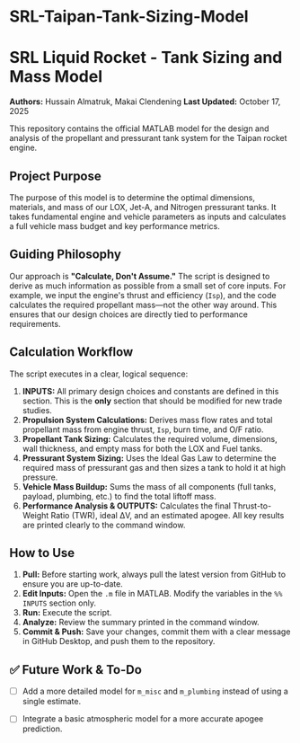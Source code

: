 # SRL-Taipan-Tank-Sizing-Model
# SRL Liquid Rocket - Tank Sizing and Mass Model

**Authors:** Hussain Almatruk, Makai Clendening
**Last Updated:** October 17, 2025

This repository contains the official MATLAB model for the design and analysis of the propellant and pressurant tank system for the Taipan rocket engine.

## Project Purpose

The purpose of this model is to determine the optimal dimensions, materials, and mass of our LOX, Jet-A, and Nitrogen pressurant tanks. It takes fundamental engine and vehicle parameters as inputs and calculates a full vehicle mass budget and key performance metrics.

## Guiding Philosophy

Our approach is **"Calculate, Don't Assume."** The script is designed to derive as much information as possible from a small set of core inputs. For example, we input the engine's thrust and efficiency (`Isp`), and the code calculates the required propellant mass—not the other way around. This ensures that our design choices are directly tied to performance requirements.

## Calculation Workflow

The script executes in a clear, logical sequence:

1.  **INPUTS:** All primary design choices and constants are defined in this section. This is the **only** section that should be modified for new trade studies.
2.  **Propulsion System Calculations:** Derives mass flow rates and total propellant mass from engine thrust, `Isp`, burn time, and O/F ratio.
3.  **Propellant Tank Sizing:** Calculates the required volume, dimensions, wall thickness, and empty mass for both the LOX and Fuel tanks.
4.  **Pressurant System Sizing:** Uses the Ideal Gas Law to determine the required mass of pressurant gas and then sizes a tank to hold it at high pressure.
5.  **Vehicle Mass Buildup:** Sums the mass of all components (full tanks, payload, plumbing, etc.) to find the total liftoff mass.
6.  **Performance Analysis & OUTPUTS:** Calculates the final Thrust-to-Weight Ratio (TWR), ideal ΔV, and an estimated apogee. All key results are printed clearly to the command window.

## How to Use

1.  **Pull:** Before starting work, always pull the latest version from GitHub to ensure you are up-to-date.
2.  **Edit Inputs:** Open the `.m` file in MATLAB. Modify the variables in the `%% INPUTS` section only.
3.  **Run:** Execute the script.
4.  **Analyze:** Review the summary printed in the command window.
5.  **Commit & Push:** Save your changes, commit them with a clear message in GitHub Desktop, and push them to the repository.

## ✅ Future Work & To-Do

- [ ] Add a more detailed model for `m_misc` and `m_plumbing` instead of using a single estimate.
- [ ] Integrate a basic atmospheric model for a more accurate apogee prediction.

